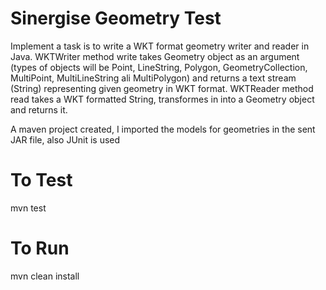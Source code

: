 # Sinergise Geometry Test
Implement a task is to write a WKT format geometry writer and reader in Java.
WKTWriter method write takes Geometry object as an argument (types of objects will be Point, LineString, Polygon, GeometryCollection, MultiPoint, MultiLineString ali MultiPolygon) and returns a text stream (String) representing given geometry in WKT format.
WKTReader method read takes a WKT formatted String, transformes in into a Geometry object and returns it.

A maven project created, I imported the models for geometries in the sent JAR file, also JUnit is used

# To Test
mvn test

# To Run
mvn clean install